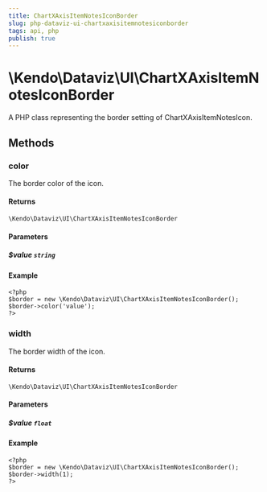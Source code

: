 ```yaml
---
title: ChartXAxisItemNotesIconBorder
slug: php-dataviz-ui-chartxaxisitemnotesiconborder
tags: api, php
publish: true
---
```


# \Kendo\Dataviz\UI\ChartXAxisItemNotesIconBorder

A PHP class representing the border setting of ChartXAxisItemNotesIcon.


## Methods

### color
The border color of the icon.

#### Returns
`\Kendo\Dataviz\UI\ChartXAxisItemNotesIconBorder`

#### Parameters

##### $value `string`



#### Example 
    <?php
    $border = new \Kendo\Dataviz\UI\ChartXAxisItemNotesIconBorder();
    $border->color('value');
    ?>

### width
The border width of the icon.

#### Returns
`\Kendo\Dataviz\UI\ChartXAxisItemNotesIconBorder`

#### Parameters

##### $value `float`



#### Example 
    <?php
    $border = new \Kendo\Dataviz\UI\ChartXAxisItemNotesIconBorder();
    $border->width(1);
    ?>

